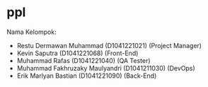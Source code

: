 # ppl

Nama Kelompok:
- Restu Dermawan Muhammad (D1041221021) (Project Manager)
- Kevin Saputra (D1041221068) (Front-End)
- Muhammad Rafas (D1041221040) (QA Tester)
- Muhammad Fakhruzaky Maulyandri (D1041211030) (DevOps)
- Erik Marlyan Bastian (D1041221090) (Back-End)
